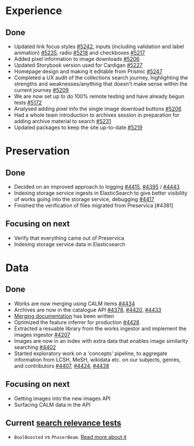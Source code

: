 # Experience
## Done
- Updated link focus styles [#5242](https://github.com/wellcomecollection/wellcomecollection.org/pull/5242), inputs (including validation and label animation) [#5235](https://github.com/wellcomecollection/wellcomecollection.org/pull/5235), radio [#5218](https://github.com/wellcomecollection/wellcomecollection.org/pull/5218) and checkboxes [#5217](https://github.com/wellcomecollection/wellcomecollection.org/pull/5217)
- Added pixel information to image downloads [#5206](https://github.com/wellcomecollection/wellcomecollection.org/pull/5206)
- Updated Storybook version used for Cardigan [#5227](https://github.com/wellcomecollection/wellcomecollection.org/pull/5227)
- Homepage design and making it editable from Prismic [#5247](https://github.com/wellcomecollection/wellcomecollection.org/pull/5247)
- Completed a UX audit of the collections search journey, highlighting the strengths and weaknesses/anything that doesn't make sense within the current journey [#5209](https://github.com/wellcomecollection/wellcomecollection.org/issues/5209)
- We are now set up to do 100% remote testing and have already begun tests [#5172](https://github.com/wellcomecollection/wellcomecollection.org/issues/5172)
- Analysed adding pixel info the single image download buttons [#5206](https://github.com/wellcomecollection/wellcomecollection.org/pull/5206)
- Had a whole team introduction to archives session in preparation for adding archive material to search [#5231](https://github.com/wellcomecollection/wellcomecollection.org/issues/5231)
- Updated packages to keep the site up-to-date [#5219](https://github.com/wellcomecollection/wellcomecollection.org/pull/5219)


# Preservation
## Done
- Decided on an improved approach to logging [#4415](https://github.com/wellcomecollection/platform/issues/4415), [#4395](https://github.com/wellcomecollection/platform/issues/4395) / [#4443](https://github.com/wellcomecollection/platform/issues/4443)
- Indexing storage service ingests in ElasticSearch to give better visibility of works going into the storage service, debugging [#4417](https://github.com/wellcomecollection/platform/issues/4417)
- Finished the verification of files migrated from Preservica [#4381]


## Focusing on next
- Verify that everything came out of Preservica
- Indexing storage service data in Elasticsearch


# Data
## Done
-	Works are now merging using CALM items [#4434](https://github.com/wellcomecollection/platform/issues/4434)
-	Archives are now in the catalogue API [#4378](https://github.com/wellcomecollection/platform/issues/4378), [#4420](https://github.com/wellcomecollection/platform/issues/4420), [#4433](https://github.com/wellcomecollection/platform/issues/4433)
-	[Merging documentation](https://docs.wellcomecollection.org/catalogue/pipeline/merging) has been written
-	Optimized the feature inferrer for production [#4428](https://github.com/wellcomecollection/platform/issues/4428)
-	Extracted a resuable library from the works ingestor and implement the images ingestor [#4207](https://github.com/wellcomecollection/platform/issues/4207)
-	Images are now in an index with extra data that enables image similarity searching [#4402](https://github.com/wellcomecollection/platform/issues/4402)
-	Started exploratory work on a 'concepts' pipeline, to aggregate information from LCSH, MeSH, wikidata etc. on our subjects, genres, and contributors [#4407](https://github.com/wellcomecollection/platform/issues/4407), [#4424](https://github.com/wellcomecollection/platform/issues/4424), [#4438](https://github.com/wellcomecollection/platform/issues/4438)



## Focusing on next
- Getting images into the new images API
- Surfacing CALM data in the API


## Current [search relevance tests](https://docs.wellcomecollection.org/catalogue/search_relevance/tests)
-	`BoolBoosted` vs `PhaserBeam`. [Read more about it](https://docs.wellcomecollection.org/catalogue/search_relevance/tests/008-boolboosted-vs-phaserbeam )
